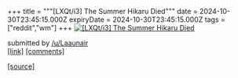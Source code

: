 +++
title = """[LXQt/i3] The Summer Hikaru Died"""
date = 2024-10-30T23:45:15.000Z
expiryDate = 2024-10-30T23:45:15.000Z
tags = ["reddit","wm"]
+++
[![[LXQt/i3] The Summer Hikaru Died](https://b.thumbs.redditmedia.com/La4lvr6QkHzEQSy9tRSzf98rZiwcyI4MjTE502GaXZw.jpg "[LXQt/i3] The Summer Hikaru Died")](https://www.reddit.com/r/unixporn/comments/1gg0xic/lxqti3_the_summer_hikaru_died/)

submitted by [/u/Laaunair](https://www.reddit.com/user/Laaunair)  
[\[link\]](https://www.reddit.com/gallery/1gg0xic) [\[comments\]](https://www.reddit.com/r/unixporn/comments/1gg0xic/lxqti3_the_summer_hikaru_died/)

[[source]](https://www.reddit.com/r/unixporn/comments/1gg0xic/lxqti3_the_summer_hikaru_died/)
